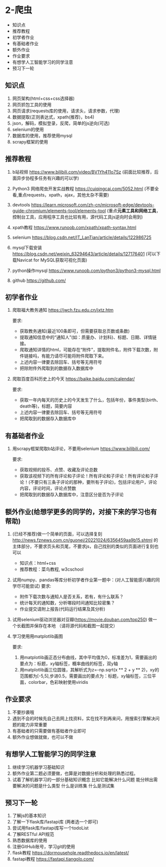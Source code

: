 # 2-爬虫

- 知识点
- 推荐教程
- 初学者作业
- 有基础者作业
- 额外作业
- 作业要求
- 有想学人工智能学习的同学注意
- 预习下⼀轮

## 知识点

1. 网页架构(html+css+css选择器)
2. 网页抓包工具的使用
3. 网页请求(requests库的使用，请求头，请求参数，代理)
4. 数据提取(正则表达式，xpath(推荐)，bs4)
5. json，解码，模拟登录，反爬，简单的js逆向(可选)
6. selenium的使用
7. 数据库的使用，推荐使用mysql
8. scrapy框架的使用

## 推荐教程

1. b站视频 https://www.bilibili.com/video/BV1Yh411o7Sz (前面比较推荐，后面异步协程多任务有兴趣的可以学)

2. Python3 网络爬虫开发实战教程 https://cuiqingcai.com/5052.html (不要全看,重点requests，xpath，ajax，其他太杂不需要)

3. devtools https://learn.microsoft.com/zh-cn/microsoft-edge/devtools-guide-chromium/elements-tool/elements-tool (重点**元素工具和网络工具**，控制台工具，应用程序工具也比较有用，源代码工具js逆向时会用到)

4. xpath教程 https://www.runoob.com/xpath/xpath-syntax.html

5. selenium https://blog.csdn.net/IT_LanTian/article/details/122986725

6. mysql下载安装 https://blog.csdn.net/weixin_63294643/article/details/127176401 (可以下载Navicat for MySQL获取可视化页面)

7. python操作mysql https://www.runoob.com/python3/python3-mysql.html

8. github https://github.com/


## 初学者作业

1. 爬取福大教务通知 https://jwch.fzu.edu.cn/jxtz.htm

    要求:

    - 获取教务通知(最近100条即可，但需要获取总页数或条数) 
    - 提取通知信息中的“通知人”(如：质量办、计划科)、标题、日期、详情链接。
    - 爬取通知详情的html，可能存在“附件”，提取附件名，附件下载次数，附件链接吗，有能力请尽可能将附件爬取下来。
    - 上述内容一律要去除回车、括号等无用符号
    - 把除附件外爬取到的数据存入数据库中

2. 爬取百度百科历史上的今天 https://baike.baidu.com/calendar/

    要求:

    - 获取一年内每天的历史上的今天发生了什么，包括年份，事件类型(birth、death等)，标题，简要内容
    - 上述内容一律要去除回车、括号等无用符号
    - 把爬取到的数据存入数据库中

## 有基础者作业

1. 用scrapy框架爬取b站评论，不要用selenium  https://www.bilibili.com/

    要求:

    - 获取视频的投币、点赞、收藏及评论总数
    - 获取该视频下的所有评论和子评论！所有评论和子评论！所有评论和子评论！(不要只有三条子评论的那种，要所有子评论)，包括评论用户，评论内容，评论时间，评论点赞数
    - 把爬取到的数据存入数据库中，注意区分是否为子评论

## 额外作业(给想学更多的同学的，对接下来的学习也有帮助)

1. (已经不推荐)做一个简单的页面，可以选择复刻 http://news.fznews.com.cn/guonei/20221024/6356459aa9b15.shtml 的主体部分，不要求页头和页尾，不要求js，自己找别的类似的页面进行复刻也可以
    - 知识点：html+css
    - 推荐教程：菜鸟教程, w3cschool

2. 试用numpy、pandas等库分析初学者作业第一题中：(对人工智能感兴趣的同学尽可能尝试)
    要求:
    - 附件下载次数与通知人是否关系，若有，有什么联系？
    - 统计每天的通知数，分析哪段时间通知比较密集？
    - 作业提交请附上报告(代码运行结果及其分析)

3. 试用selenium驱动浏览器对豆瓣(https://movie.douban.com/top250) 做一个长截图并保存在本地 （请将源代码和截图一起提交）

4. 学习使用用matplotlib画图

    要求:

    1. 用matplotlib画正态分布曲线，其中平均值为0，标准差为1，需要画出的要点为：标题，xy轴标签，概率曲线的标签，双y轴
    2. 用matplotlib画三位圆锥，其解析式为z=-np.sqrt(x ** 2 + y ** 2)，xy的范围都为[-5,5],步进0.5，需要画出的要点为：标题，xy轴标签，三位平面，colorbar，色彩映射使用viridis

## 作业要求

1. 不要抄袭哦
2. 遇到不会的时候先自己去网上找资料，实在找不到再来问，用搜索引擎解决问题的能力非常重要
4. 有基础者的只需要做有基础者作业即可
5. 额外作业想做就做，也可以不做

## 有想学人工智能学习的同学注意

1. 继续学习机器学习基础知识
2. 额外作业第二题必须要做，也算是对数据分析和处理的熟悉过程。
3. 试着了解机器学习的一部分基础知识概念
    比如它能解决什么问题
    能分辨出需要解决的问题是什么类型
    什么是训练集 什么是测试集

## 预习下⼀轮

1. 了解js的基本知识
2. 了解⼀下flask库/fastapi库 (两者选一个即可)
3. 尝试用flask库/fastapi库写一个todoList
4. 了解RESTful API规范
5. 熟悉数据库的使用
6. 注册GitHub账号，学习git的使用
7. flask教程 https://dormousehole.readthedocs.io/en/latest/
8. fastapi教程 https://fastapi.tiangolo.com/
